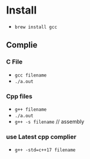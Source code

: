 # Install

- `brew install gcc`

## Complie

### C File

- `gcc filename`
- `./a.out`

### Cpp files

- `g++ filename`
- `./a.out`
- `g++ -s filename` // assembly

### use Latest cpp complier

- `g++ -std=c++17 filename`

